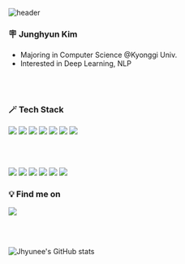 ![header](https://capsule-render.vercel.app/api?type=slice&color=FFD8D8&height=250&section=header&fontColor=766868&text=Hyun's%20Github&animation=twinkling&fontSize=70)


### 🪧 Junghyun Kim
* Majoring in Computer Science @Kyonggi Univ.
* Interested in Deep Learning, NLP

<br><br>

### 🪄 Tech Stack
<img src="https://img.shields.io/badge/Python-3776AB?style=flat&logo=python&logoColor=white"/> <img src="https://img.shields.io/badge/C-A8B9CC?style=flat&logo=c&logoColor=white"/> <img src="https://img.shields.io/badge/Java-007396?style=flat&logo=java&logoColor=white"> <img src="https://img.shields.io/badge/JavaScript-F7DF1E?style=flat&logo=javascript&logoColor=black"/> <img src="https://img.shields.io/badge/MySQL-7952B3?style=flatlogo=MySQL&logoColor=white"/> <img src="https://img.shields.io/badge/HTML-E34F26?style=flat&logo=html5&logoColor=white"/> <img src="https://img.shields.io/badge/CSS-1572B6?style=flat&logo=css3&logoColor=white"/> 

<br><br>

<img src="https://img.shields.io/badge/Pytorch-EE4C2C?style=flat&logo=Pytorch&logoColor=white"/> <img src="https://img.shields.io/badge/Keras-D00000?style=flat&logo=Keras&logoColor=white"/> <img src="https://img.shields.io/badge/Tensorflow-FF6F00?style=flat&logo=Tensorflow&logoColor=white"/> <img src="https://img.shields.io/badge/Linux-FCC624?style=flat&logo=Linux&logoColor=white"/> <img src="https://img.shields.io/badge/Anaconda-44A833?style=flat&logo=anaconda&logoColor=white"/> <img src="https://img.shields.io/badge/Google Colaboratory-F9AB00?style=flat&logo=googlecolab&logoColor=white"/>


### 💡 Find me on
<img src="https://img.shields.io/badge/Notion-000000?style=flat&logo=Notion&logoColor=white"/>

<br><br>

![Jhyunee's GitHub stats](https://github-readme-stats.vercel.app/api?username=Jhyunee&show_icons=true&include_all_commits=true&title_color=EA9595&text_color=484848&icon_color=E3B2B2)


<!--
**Jhyunee/Jhyunee** is a ✨ _special_ ✨ repository because its `README.md` (this file) appears on your GitHub profile.
Here are some ideas to get you started:
- 🔭 I’m currently working on ...
- 🌱 I’m currently learning ...
- 👯 I’m looking to collaborate on ...
- 🤔 I’m looking for help with ...
- 💬 Ask me about ...
- 📫 How to reach me: ...
- 😄 Pronouns: ...
- ⚡ Fun fact: ...
-->
